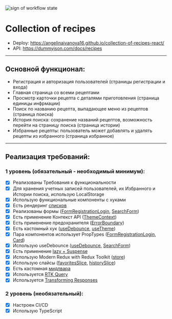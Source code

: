 <img src="https://github.com/angelinaivanova16/collection-of-recipes-react/actions/workflows/workflow.yml/badge.svg" alt="sign of workflow state">

# Collection of recipes

- Deploy: https://angelinaivanova16.github.io/collection-of-recipes-react/
- API: https://dummyjson.com/docs/recipes

---
## Основной функционал:
- Регистрация и авторизация пользователей (страницы регистрации и входа)
- Главная страница со всеми рецептами
- Просмотр карточки рецепта с деталями приготовления (страница единицы инфрмации)
- Поиск по названию рецепта, выпадающее меню из рецептов (страница поиска)
- История поиска: сохранение названий рецептов, возможность перейти на страницу поиска (страница истории)
- Избранные рецепты: пользователь может добавлять и удалять рецепты из избранного (страница избранное)
---
## Реализация требований:
### 1 уровень (обязательный - необходимый минимум):
- [x] Реализованы Требования к функциональности
- [x] Для хранения учетных записей пользователей, их Избранного и Истории поиска, использую LocalStorage
- [x] Использую функциональные компоненты c хуками
- [x] Есть рендеринг [списков](https://github.com/angelinaivanova16/collection-of-recipes-react/blob/main/src/componets/cards/CardsList.tsx)
- [x] Реализованы формы ([FormRegistrationLogin](https://github.com/angelinaivanova16/collection-of-recipes-react/blob/main/src/componets/login/FormRegistrationLogin.jsx), [SearchForm](https://github.com/angelinaivanova16/collection-of-recipes-react/blob/main/src/componets/search/SearchForm.tsx))
- [x] Есть применение Контекст API ([ThemeContext](https://github.com/angelinaivanova16/collection-of-recipes-react/blob/main/src/context/ThemeContext.tsx))
- [x] Есть применение предохранителя ([ErrorBoundary](https://github.com/angelinaivanova16/collection-of-recipes-react/blob/main/src/componets/common/errorBoundary.jsx))
- [x] Есть кастомный хук ([useDebounce](https://github.com/angelinaivanova16/collection-of-recipes-react/blob/main/src/hooks/hooks.ts), [useTheme](https://github.com/angelinaivanova16/collection-of-recipes-react/blob/main/src/context/ThemeContext.tsx))
- [x] Пара компонентов использует PropTypes ([FormRegistrationLogin](https://github.com/angelinaivanova16/collection-of-recipes-react/blob/main/src/componets/login/FormRegistrationLogin.jsx), [Card](https://github.com/angelinaivanova16/collection-of-recipes-react/blob/main/src/componets/cards/Card.tsx))
- [x] Использую useDebounce ([useDebounce](https://github.com/angelinaivanova16/collection-of-recipes-react/blob/main/src/hooks/hooks.ts), [SearchForm](https://github.com/angelinaivanova16/collection-of-recipes-react/blob/main/src/componets/search/SearchForm.tsx))
- [x] Есть применение [lazy + Suspense](https://github.com/angelinaivanova16/collection-of-recipes-react/blob/main/src/App.tsx)
- [x] Использую Modern Redux with Redux Toolkit ([store](https://github.com/angelinaivanova16/collection-of-recipes-react/blob/main/src/redux/store.ts))
- [x] Использую слайсы ([favoritesSlice](https://github.com/angelinaivanova16/collection-of-recipes-react/blob/main/src/redux/favorites-reducer.ts), [historySlice](https://github.com/angelinaivanova16/collection-of-recipes-react/blob/main/src/redux/history-reducer.ts))
- [x] Есть кастомная [мидлвара](https://github.com/angelinaivanova16/collection-of-recipes-react/blob/main/src/redux/middleware.js)
- [x] Используется [RTK Query](https://github.com/angelinaivanova16/collection-of-recipes-react/blob/main/src/api/recipesApi.ts)
- [x] Используется [Transforming Responses](https://github.com/angelinaivanova16/collection-of-recipes-react/blob/main/src/api/recipesApi.ts)

### 2 уровень (необязательный):
- [x] Настроен CI/CD
- [x] Использую TypeScript
